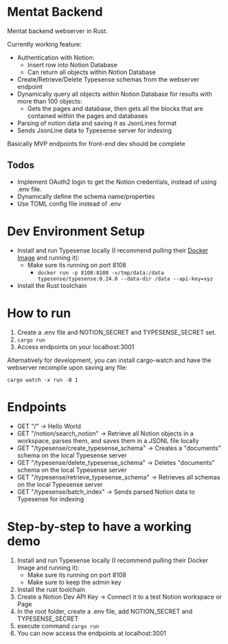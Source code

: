 # Mentat Backend
Mentat backend webserver in Rust.

Currently working feature:
- Authentication with Notion:
    - Insert row into Notion Database
    - Can return all objects within Notion Database
- Create/Retrieve/Delete Typesense schemas from the webserver endpoint
- Dynamically query all objects within Notion Database for results with more than 100 objects:
    - Gets the pages and database, then gets all the blocks that are contained within the pages and databases
- Parsing of notion data and saving it as JsonLines format
- Sends JsonLine data to Typesense server for indexing

Basically MVP endpoints for front-end dev should be complete

## Todos
- Implement OAuth2 login to get the Notion credentials, instead of using .env file.
- Dynamically define the schema name/properties
- Use TOML config file instead of .env

# Dev Environment Setup
- Install and run Typesense locally (I recommend pulling their [Docker Image](https://hub.docker.com/r/typesense/typesense) and running it):
    - Make sure its running on port 8108
        - `docker run -p 8108:8108 -v/tmp/data:/data typesense/typesense:0.24.0 --data-dir /data --api-key=xyz`
- Install the Rust toolchain

# How to run
1. Create a .env file and NOTION_SECRET and TYPESENSE_SECRET set.
2. `cargo run`
3. Access endpoints on your localhost:3001

Alternatively for development, you can install cargo-watch and have the webserver recompile upon saving any file:

`cargo watch -x run -B 1`

# Endpoints
- GET "/" -> Hello World
- GET "/notion/search_notion" -> Retrieve all Notion objects in a workspace, parses them, and saves them in a JSONL file locally
- GET "/typesense/create_typesense_schema" -> Creates a "documents" schema on the local Typesense server
- GET "/typesense/delete_typesense_schema" -> Deletes "documents" schema on the local Typesense server
- GET "/typesense/retrieve_typesense_schema" -> Retrieves all schemas on the local Typesense server
- GET "/typesense/batch_index" -> Sends parsed Notion data to Typesense for indexing

# Step-by-step to have a working demo
1. Install and run Typesense locally (I recommend pulling their Docker Image and running it):
    - Make sure its running on port 8108
    - Make sure to keep the admin key
2. Install the rust toolchain
3. Create a Notion Dev API Key -> Connect it to a test Notion workspace or Page
4. In the root folder, create a .env file, add NOTION_SECRET and TYPESENSE_SECRET
5. execute command `cargo run`
6. You can now access the endpoints at localhost:3001

